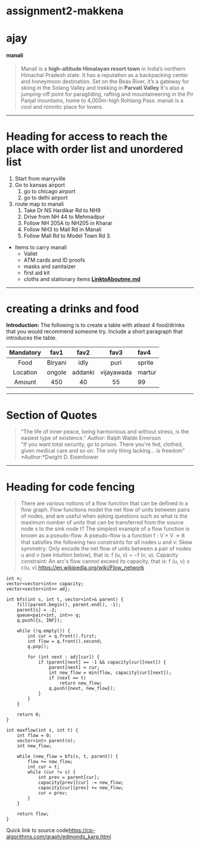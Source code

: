 # assignment2-makkena
# ajay
#### manali

>Manali is a **high-altitude Himalayan resort town** in India’s northern Himachal Pradesh state. It has a reputation as a backpacking center and honeymoon destination.
 Set on the Beas River, it’s a gateway for skiing in the Solang Valley and trekking in **Parvati Valley** It's also a jumping-off point for paragliding, rafting and mountaineering in the Pir Panjal mountains, home to 4,000m-high Rohtang Pass. manali is a cool and romntic place for lovers.

 ----
 # Heading for access to reach the place with order list and unordered list
 1. Start from marryville
 2. Go to kansas airport
    1. go to chicago airport
    2. go to delhi airport 
3. route map to manali
    1. Take Dr NS Hardikar Rd to NH9
    2. Drive from NH 44 to Mehmadpur
    3. Follow NH 205A to NH205 in Kharar
    4. Follow NH3 to Mall Rd in Manali
    5. Follow Mall Rd to Model Town Rd 3.    
* Items to carry manali
    * Vallet
    * ATM cards and ID proofs
    * masks and sanitaizer
    * first aid kit
    * cloths and stationary items
 **[LinktoAboutme.md](Aboutme.md)**   

 ------
 # creating a drinks and food
**Introduction:**
 The following is to create a table with atleast 4 food/drinks that you would recommend someone try. Include a short paragraph that introduces the table.

|Mandatory   |fav1            |fav2             |fav3             |fav4       |
|:--------:  |:---------:     |:---------:      |:----------:     |:--------- |
|Food        |Biryani         |idly             |puri             |sprite     |
|Location    |ongole          |addanki          |vijayawada       |martur     |
|Amount      |450             |40               |55               |99         |

-----
# Section of Quotes
>“The life of inner peace, being harmonious and without stress, is the easiest type of existence.”
>*Author:* Ralph Waldo Emerson<br>
>"If you want total security, go to prison. There you're fed, clothed, given medical care and so on. The only thing lacking... is freedom"
>*Author:*Dwight D. Eisenhower

----
# Heading for code fencing
>There are various notions of a flow function that can be defined in a flow graph. Flow functions model the net flow of units between pairs of nodes, and are useful when asking questions such as what is the maximum number of units that can be transferred from the source node s to the sink node t? The simplest example of a flow function is known as a pseudo-flow. 
A pseudo-flow is a function f : V × V → ℝ that satisfies the following two constraints for all nodes u and v:
Skew symmetry: Only encode the net flow of units between a pair of nodes u and v (see intuition below), that is: f (u, v) = −f (v, u).
Capacity constraint: An arc's flow cannot exceed its capacity, that is: f (u, v) ≤ c(u, v).<https://en.wikipedia.org/wiki/Flow_network>
````
int n;
vector<vector<int>> capacity;
vector<vector<int>> adj;

int bfs(int s, int t, vector<int>& parent) {
    fill(parent.begin(), parent.end(), -1);
    parent[s] = -2;
    queue<pair<int, int>> q;
    q.push({s, INF});

    while (!q.empty()) {
        int cur = q.front().first;
        int flow = q.front().second;
        q.pop();

        for (int next : adj[cur]) {
            if (parent[next] == -1 && capacity[cur][next]) {
                parent[next] = cur;
                int new_flow = min(flow, capacity[cur][next]);
                if (next == t)
                    return new_flow;
                q.push({next, new_flow});
            }
        }
    }

    return 0;
}

int maxflow(int s, int t) {
    int flow = 0;
    vector<int> parent(n);
    int new_flow;

    while (new_flow = bfs(s, t, parent)) {
        flow += new_flow;
        int cur = t;
        while (cur != s) {
            int prev = parent[cur];
            capacity[prev][cur] -= new_flow;
            capacity[cur][prev] += new_flow;
            cur = prev;
        }
    }

    return flow;
}
````
Quick link to source code<https://cp-algorithms.com/graph/edmonds_karp.html>
